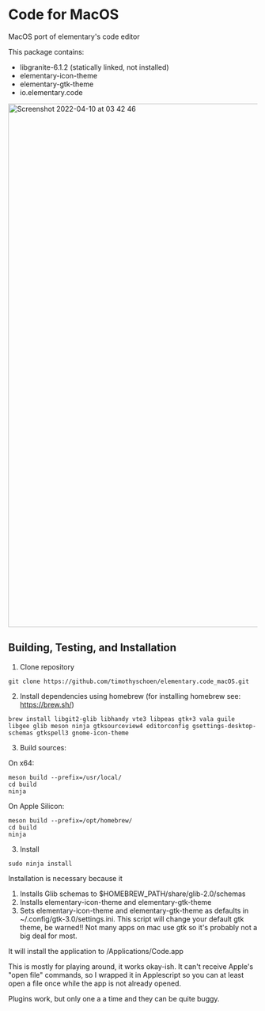 # Code for MacOS

MacOS port of elementary's code editor

This package contains:
- libgranite-6.1.2 (statically linked, not installed)
- elementary-icon-theme
- elementary-gtk-theme
- io.elementary.code

<img width="1057" alt="Screenshot 2022-04-10 at 03 42 46" src="https://user-images.githubusercontent.com/44585538/162597553-299e6680-e55c-438f-8a61-2f321e8769b0.png">


## Building, Testing, and Installation


1. Clone repository
```
git clone https://github.com/timothyschoen/elementary.code_macOS.git
```

2. Install dependencies using homebrew (for installing homebrew see: https://brew.sh/)

```
brew install libgit2-glib libhandy vte3 libpeas gtk+3 vala guile libgee glib meson ninja gtksourceview4 editorconfig gsettings-desktop-schemas gtkspell3 gnome-icon-theme
```

3. Build sources:

On x64:
```
meson build --prefix=/usr/local/
cd build
ninja
```

On Apple Silicon:

```
meson build --prefix=/opt/homebrew/
cd build
ninja
```

3. Install
```
sudo ninja install
```

Installation is necessary because it
 1. Installs Glib schemas to $HOMEBREW_PATH/share/glib-2.0/schemas
 2. Installs elementary-icon-theme and elementary-gtk-theme
 3. Sets elementary-icon-theme and elementary-gtk-theme as defaults in ~/.config/gtk-3.0/settings.ini. This script will change your default gtk theme, be warned!! Not many apps on mac use gtk so it's probably not a big deal for most.

It will install the application to /Applications/Code.app

This is mostly for playing around, it works okay-ish. It can't receive Apple's "open file" commands, so I wrapped it in Applescript so you can at least open a file once while the app is not already opened.

Plugins work, but only one a a time and they can be quite buggy.


